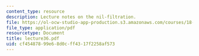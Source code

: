 ```yaml
---
content_type: resource
description: Lecture notes on the nil-filtration.
file: https://ol-ocw-studio-app-production.s3.amazonaws.com/courses/18-917-topics-in-algebraic-topology-the-sullivan-conjecture-fall-2007/cf45487899e68d0cff4317f2258af573_lecture36.pdf
file_type: application/pdf
resourcetype: Document
title: lecture36.pdf
uid: cf454878-99e6-8d0c-ff43-17f2258af573
---
```

